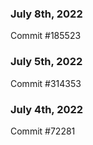 ### July 8th, 2022

Commit #185523

### July 5th, 2022

Commit #314353


### July 4th, 2022

Commit #72281
